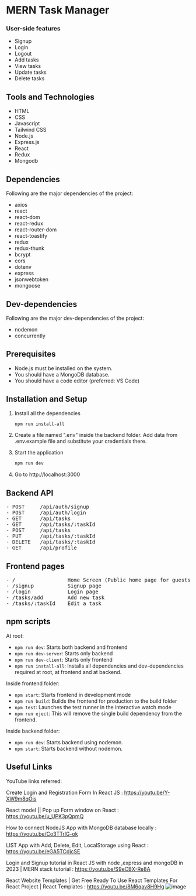 # MERN Task Manager

### User-side features

- Signup
- Login
- Logout
- Add tasks
- View tasks
- Update tasks
- Delete tasks

## Tools and Technologies

- HTML
- CSS
- Javascript
- Tailwind CSS
- Node.js
- Express.js
- React
- Redux
- Mongodb

## Dependencies

Following are the major dependencies of the project:

- axios
- react
- react-dom
- react-redux
- react-router-dom
- react-toastify
- redux
- redux-thunk
- bcrypt
- cors
- dotenv
- express
- jsonwebtoken
- mongoose

## Dev-dependencies

Following are the major dev-dependencies of the project:

- nodemon
- concurrently

## Prerequisites

- Node.js must be installed on the system.
- You should have a MongoDB database.
- You should have a code editor (preferred: VS Code)

## Installation and Setup

1. Install all the dependencies

   ```sh
   npm run install-all
   ```

2. Create a file named ".env" inside the backend folder. Add data from .env.example file and substitute your credentials there.

3. Start the application

   ```sh
   npm run dev
   ```

4. Go to http://localhost:3000

## Backend API

<pre>
- POST     /api/auth/signup
- POST     /api/auth/login
- GET      /api/tasks
- GET      /api/tasks/:taskId
- POST     /api/tasks
- PUT      /api/tasks/:taskId
- DELETE   /api/tasks/:taskId
- GET      /api/profile
</pre>

## Frontend pages

<pre>
- /                 Home Screen (Public home page for guests and private dashboard (tasks) for logged-in users)
- /signup           Signup page
- /login            Login page
- /tasks/add        Add new task
- /tasks/:taskId    Edit a task
</pre>

## npm scripts

At root:

- `npm run dev`: Starts both backend and frontend
- `npm run dev-server`: Starts only backend
- `npm run dev-client`: Starts only frontend
- `npm run install-all`: Installs all dependencies and dev-dependencies required at root, at frontend and at backend.

Inside frontend folder:

- `npm start`: Starts frontend in development mode
- `npm run build`: Builds the frontend for production to the build folder
- `npm test`: Launches the test runner in the interactive watch mode
- `npm run eject`: This will remove the single build dependency from the frontend.

Inside backend folder:

- `npm run dev`: Starts backend using nodemon.
- `npm start`: Starts backend without nodemon.

## Useful Links

YouTube links referred:

Create Login and Registration Form In React JS  : https://youtu.be/Y-XW9m8qOis 

React model || Pop up Form window on React : https://youtu.be/u_UPK3pQpmQ 

How to connect NodeJS App with MongoDB database locally : https://youtu.be/Co3TTrlG-ok 

LIST App with Add, Delete, Edit, LocalStorage using React : https://youtu.be/eGA5TCdjcSE 

Login and Signup tutorial in React JS with node ,express and mongoDB in 2023 | MERN stack tutorial : https://youtu.be/S9eCBX-Re8A 

React Website Templates | Get Free Ready To Use React Templates For React Project | React Templates : https://youtu.be/8M6qav8H9Hg 
![image](https://github.com/atharvkadam11/mern_task_manager/assets/145072663/0494863b-b39a-4db8-8735-7fe92dc8c7b5)

